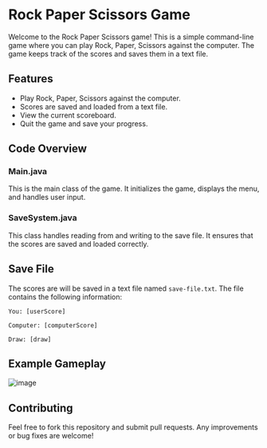 # Rock Paper Scissors Game
Welcome to the Rock Paper Scissors game! This is a simple command-line game where you can play Rock, Paper, Scissors against the computer. The game keeps track of the scores and saves them in a text file.

## Features
- Play Rock, Paper, Scissors against the computer.
- Scores are saved and loaded from a text file.
- View the current scoreboard.
- Quit the game and save your progress.

## Code Overview
### Main.java
This is the main class of the game. It initializes the game, displays the menu, and handles user input.

### SaveSystem.java
This class handles reading from and writing to the save file. It ensures that the scores are saved and loaded correctly.

## Save File
The scores are will be saved in a text file named `save-file.txt`. The file contains the following information:

`You: [userScore]`

`Computer: [computerScore]`

`Draw: [draw]`

## Example Gameplay
![image](https://github.com/sabvillainy/rock-paper-scissors/assets/163596339/1bc410f9-3dc2-47a5-b2e4-f56c28ba4681)

## Contributing
Feel free to fork this repository and submit pull requests. Any improvements or bug fixes are welcome!
